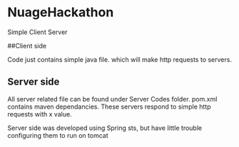 # NuageHackathon
Simple Client Server


##Client side

Code just contains simple java file. which will make http requests to servers.



## Server side

All server related file can be found under Server Codes folder. pom.xml contains maven dependancies. These servers respond to simple http requests with x value.

Server side was developed using Spring sts, but have little trouble configuring them to run on tomcat
